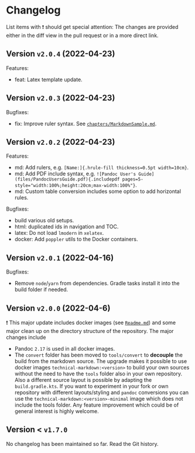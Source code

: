 # Changelog

List items with ❗ should get special attention: The changes are provided either
in the diff view in the pull request or in a more direct link.

<!--UPDATE-TAG min-version:1.0.5 max-version:9.9.9-->

## Version `v2.0.4` (2022-04-23)

Features:

- feat: Latex template update.


## Version `v2.0.3` (2022-04-23)

Bugfixes:

- fix: Improve ruler syntax. See [`chapters/MarkdownSample.md`](chapters/MarkdownSamples.md).

## Version `v2.0.2` (2022-04-23)

Features:

- md: Add rulers, e.g. `[Name:]{.hrule-fill thickness=0.5pt width=10cm}`.
- md: Add PDF include syntax, e.g.
  `![Pandoc User's Guide](files/PandocUsersGuide.pdf){.includepdf pages=5- style="width:100%;height:20cm;max-width:100%"}`.
- md: Custom table conversion includes some option to add horizontal rules.

Bugfixes:

- build various old setups.
- html: duplicated ids in navigation and TOC.
- latex: Do not load `lmodern` in `xelatex`.
- docker: Add `poppler` utils to the Docker containers.

## Version `v2.0.1` (2022-04-16)

Bugfixes:

- Remove `node`/`yarn` from dependencies. Gradle tasks install it into the build
  folder if needed.

## Version `v2.0.0` (2022-04-6)

❗ This major update includes docker images (see [`Readme.md`](Readme.md)) and
some major clean up on the directory structure of the repository. The major
changes include

- Pandoc `2.17` is used in all docker images.
- The `convert` folder has been moved to `tools/convert` to **decouple** the
  build from the markdown source. The upgrade makes it possible to use docker
  images `technical-markdown:<version>` to build your own sources without the
  need to have the `tools` folder also in your own repository. Also a different
  source layout is possible by adapting the `build.gradle.kts`. If you want to
  experiment in your fork or own repository with different layouts/styling and
  `pandoc` conversions you can use the `technical-markdown:<version>-minimal`
  image which does not include the tools folder. Any feature improvement which
  could be of general interest is highly welcome.

## Version < `v1.7.0`

No changelog has been maintained so far. Read the Git history.
